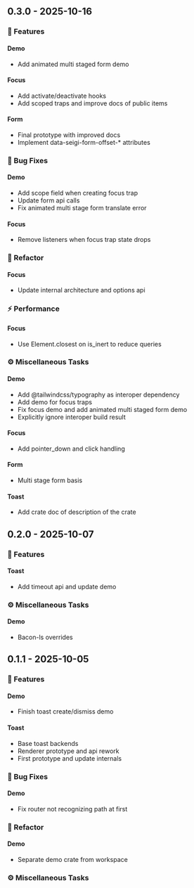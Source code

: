 ## 0.3.0 - 2025-10-16

### <!-- 0 -->🚀 Features

#### Demo

- Add animated multi staged form demo

#### Focus

- Add activate/deactivate hooks
- Add scoped traps and improve docs of public items

#### Form

- Final prototype with improved docs
- Implement data-seigi-form-offset-* attributes

### <!-- 1 -->🐛 Bug Fixes

#### Demo

- Add scope field when creating focus trap
- Update form api calls
- Fix animated multi stage form translate error

#### Focus

- Remove listeners when focus trap state drops

### <!-- 2 -->🚜 Refactor

#### Focus

- Update internal architecture and options api

### <!-- 4 -->⚡ Performance

#### Focus

- Use Element.closest on is_inert to reduce queries

### <!-- 7 -->⚙️ Miscellaneous Tasks

#### Demo

- Add @tailwindcss/typography as interoper dependency
- Add demo for focus traps
- Fix focus demo and add animated multi staged form demo
- Explicitly ignore interoper build result

#### Focus

- Add pointer_down and click handling

#### Form

- Multi stage form basis

#### Toast

- Add crate doc of description of the crate

## 0.2.0 - 2025-10-07

### <!-- 0 -->🚀 Features

#### Toast

- Add timeout api and update demo

### <!-- 7 -->⚙️ Miscellaneous Tasks

#### Demo

- Bacon-ls overrides

## 0.1.1 - 2025-10-05

### <!-- 0 -->🚀 Features

#### Demo

- Finish toast create/dismiss demo

#### Toast

- Base toast backends
- Renderer prototype and api rework
- First prototype and update internals

### <!-- 1 -->🐛 Bug Fixes

#### Demo

- Fix router not recognizing path at first

### <!-- 2 -->🚜 Refactor

#### Demo

- Separate demo crate from workspace

### <!-- 7 -->⚙️ Miscellaneous Tasks

